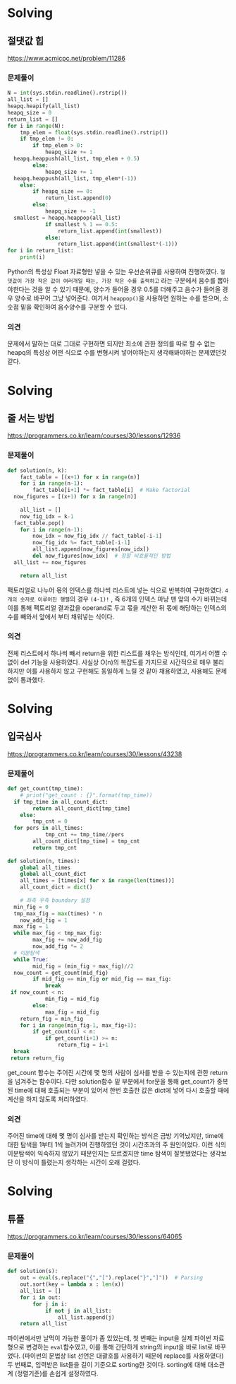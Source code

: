 ﻿# Solving﻿  
## 절댓값 힙
https://www.acmicpc.net/problem/11286
### 문제풀이  
```python  
N = int(sys.stdin.readline().rstrip())  
all_list = []  
heapq.heapify(all_list)  
heapq_size = 0  
return_list = []  
for i in range(N):  
    tmp_elem = float(sys.stdin.readline().rstrip())  
    if tmp_elem != 0:  
        if tmp_elem > 0:  
            heapq_size += 1  
  heapq.heappush(all_list, tmp_elem + 0.5)  
        else:  
            heapq_size += 1  
  heapq.heappush(all_list, tmp_elem*(-1))  
    else:  
        if heapq_size == 0:  
            return_list.append(0)  
        else:  
            heapq_size += -1  
  smallest = heapq.heappop(all_list)  
            if smallest % 1 == 0.5:  
                return_list.append(int(smallest))  
            else:  
                return_list.append(int(smallest*(-1)))  
for i in return_list:  
    print(i)
```  
Python의 특성상 Float 자료형만 넣을 수 있는 우선순위큐를 사용하여 진행하였다. `절댓값이 가장 작은 값이 여러개일 때는, 가장 작은 수를 출력하고` 라는 구문에서 음수를 뽑아야한다는 것을 알 수 있기 때문에, 양수가 들어올 경우 0.5를 더해주고 음수가 들어올 경우 양수로 바꾸어 그냥 넣어준다. 여기서 `heappop()`을 사용하면 원하는 수를 받으며, 소숫점 밑을 확인하여 음수양수를 구분할 수 있다.

### 의견  
문제에서 말하는 대로 그대로 구현하면 되지만 최소에 관한 정의를 따로 할 수 없는 heapq의 특성상 어떤 식으로 수를 변형시켜 넣어야하는지 생각해봐야하는 문제였던것 같다.

# Solving﻿  
## 줄 서는 방법 
https://programmers.co.kr/learn/courses/30/lessons/12936
### 문제풀이  
```python  
def solution(n, k):  
    fact_table = [(x+1) for x in range(n)]  
    for i in range(n-1):  
        fact_table[i+1] *= fact_table[i]  # Make factorial  
  now_figures = [(x+1) for x in range(n)]  
  
    all_list = []  
    now_fig_idx = k-1  
  fact_table.pop()  
    for i in range(n-1):  
        now_idx = now_fig_idx // fact_table[-i-1]  
        now_fig_idx %= fact_table[-i-1]  
        all_list.append(now_figures[now_idx])  
        del now_figures[now_idx]  # 정말 비효율적인 방법  
  all_list += now_figures  
  
    return all_list
```  
팩토리얼로 나누어 몫의 인덱스를 하나씩 리스트에 넣는 식으로 반복하여 구현하였다. `4개의 숫자로 이루어진 행렬`의 경우 `(4-1)!` , 즉 6개의 인덱스 마냥 맨 앞의 수가 바뀌는데 이를 통해 팩토리얼 결과값을 operand로 두고 몫을 계산한 뒤 몫에 해당하는 인덱스의 수를 빼와서 앞에서 부터 채워넣는 식이다. 

### 의견  
전체 리스트에서 하나씩 빼서 return을 위한 리스트를 채우는 방식인데, 여기서 어쩔 수 없이 del 기능을 사용하였다. 사실상 O(n)의 복잡도를 가지므로 시간적으로 매우 불리하지만 이를 사용하지 않고 구현해도 동일하게 느릴 것 같아 채용하였고, 사용해도 문제 없이 통과했다.


# Solving﻿  
## 입국심사 
https://programmers.co.kr/learn/courses/30/lessons/43238
### 문제풀이  
```python  
def get_count(tmp_time):  
    # print("get_count : {}".format(tmp_time))  
  if tmp_time in all_count_dict:  
        return all_count_dict[tmp_time]  
    else:  
        tmp_cnt = 0  
  for pers in all_times:  
            tmp_cnt += tmp_time//pers  
        all_count_dict[tmp_time] = tmp_cnt  
        return tmp_cnt  
  
def solution(n, times):  
    global all_times  
    global all_count_dict  
    all_times = [times[x] for x in range(len(times))]  
    all_count_dict = dict()  
  
    # 좌측 우측 boundary 설정  
  min_fig = 0  
  tmp_max_fig = max(times) * n  
    now_add_fig = 1  
  max_fig = 1  
  while max_fig < tmp_max_fig:  
        max_fig += now_add_fig  
        now_add_fig *= 2  
  # 이분탐색  
  while True:  
        mid_fig = (min_fig + max_fig)//2  
  now_count = get_count(mid_fig)  
        if mid_fig == min_fig or mid_fig == max_fig:  
            break  
 if now_count < n:  
            min_fig = mid_fig  
        else:  
            max_fig = mid_fig  
    return_fig = min_fig  
    for i in range(min_fig-1, max_fig+1):  
        if get_count(i) < n:  
            if get_count(i+1) >= n:  
                return_fig = i+1  
  break  
 return return_fig
```  
get_count 함수는 주어진 시간에 몇 명의 사람이 심사를 받을 수 있는지에 관한 return을 넘겨주는 함수이다. 다만 solution함수 밑 부분에서 for문을 통해 get_count가 중복된 time에 대해 호출되는 부분이 있어서 한번 호출한 값은 dict에 넣어 다시 호출할 때에 계산을 하지 않도록 처리하였다.

### 의견  
주어진 time에 대해 몇 명이 심사를 받는지 확인하는 방식은 금방 기억났지만, time에 대한 탐색을 1부터 1씩 늘려가며 진행하였던 것이 시간초과의 주 원인이었다. 이런 식의 이분탐색이 익숙하지 않았기 때문인지는 모르겠지만 time 탐색이 잘못됐었다는 생각보단 이 방식이 틀렸는지 생각하는 시간이 오래 걸렸다.


# Solving﻿  
## 튜플 
https://programmers.co.kr/learn/courses/30/lessons/64065
### 문제풀이  
```python  
def solution(s):
    out = eval(s.replace("{","[").replace("}","]"))  # Parsing
    out.sort(key = lambda x : len(x))
    all_list = []
    for i in out:
        for j in i:
            if not j in all_list:
                all_list.append(j)
    return all_list
```  
파이썬에서만 날먹이 가능한 풀이가 좀 있었는데, 첫 번째는 input을 실제 파이썬 자료형으로 변경하는 `eval`함수였고, 이를 통해 간단하게 string의 input을 바로 list로 바꾸었다. (파이썬의 문법상 list 선언은 대괄호를 사용하기 때문에 replace를 사용하였다)
두 번째로, 입력받은 list들을  길이 기준으로 sorting한 것이다. sorting에 대해 대소관계 (정렬기준)를 손쉽게 설정하였다.



